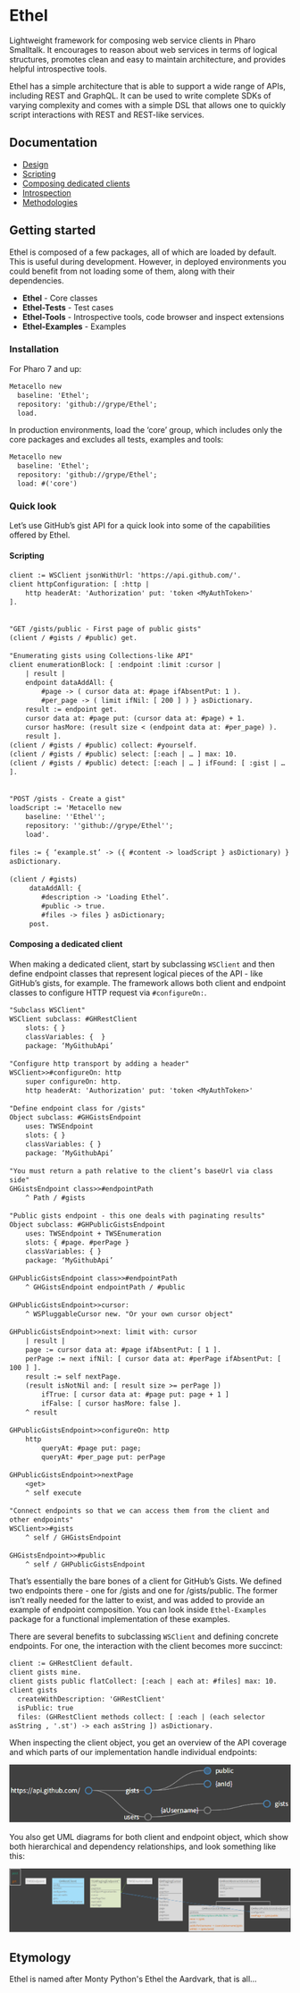 # Ethel

Lightweight framework for composing web service clients in Pharo Smalltalk. It encourages to reason about web services in terms of logical structures, promotes clean and easy to maintain architecture, and provides helpful introspective tools.

Ethel has a simple architecture that is able to support a wide range of APIs, including REST and GraphQL.  It can be used to write complete SDKs of varying complexity and comes with a simple DSL that allows one to quickly script interactions with REST and REST-like services.

## Documentation
* [Design](doc/design.md)
* [Scripting](doc/scripting.md)
* [Composing dedicated clients](doc/composing.md)
* [Introspection](doc/introspection.md)
* [Methodologies](doc/methodolgies.md)

## Getting started

Ethel is composed of a few packages, all of which are loaded by default. This is useful during development. However, in deployed environments you could benefit from not loading some of them, along with their dependencies.

* **Ethel** - Core classes
* **Ethel-Tests** - Test cases
* **Ethel-Tools** - Introspective tools, code browser and inspect extensions
* **Ethel-Examples** - Examples

### Installation

For Pharo 7 and up:

```smalltalk
Metacello new
  baseline: 'Ethel';
  repository: 'github://grype/Ethel';
  load.
```

In production environments, load the ‘core’ group, which includes only the core packages and excludes all tests, examples and tools:

```smalltalk
Metacello new
  baseline: 'Ethel';
  repository: 'github://grype/Ethel';
  load: #('core')
```

### Quick look

Let’s use GitHub’s gist API for a quick look into some of the capabilities offered by Ethel.

#### Scripting

```smalltalk
client := WSClient jsonWithUrl: 'https://api.github.com/'.
client httpConfiguration: [ :http |
    http headerAt: 'Authorization' put: 'token <MyAuthToken>'
].


"GET /gists/public - First page of public gists"
(client / #gists / #public) get.

"Enumerating gists using Collections-like API"
client enumerationBlock: [ :endpoint :limit :cursor |
    | result |
    endpoint dataAddAll: {
        #page -> ( cursor data at: #page ifAbsentPut: 1 ).
        #per_page -> ( limit ifNil: [ 200 ] ) } asDictionary.
    result := endpoint get.
    cursor data at: #page put: (cursor data at: #page) + 1.
    cursor hasMore: (result size < (endpoint data at: #per_page) ).
    result ].
(client / #gists / #public) collect: #yourself.
(client / #gists / #public) select: [:each | … ] max: 10.
(client / #gists / #public) detect: [:each | … ] ifFound: [ :gist | … ].


"POST /gists - Create a gist"
loadScript := 'Metacello new 
    baseline: ''Ethel''; 
    repository: ''github://grype/Ethel''; 
    load'.

files := { ‘example.st’ -> ({ #content -> loadScript } asDictionary) } asDictionary.
     
(client / #gists) 
     dataAddAll: {
        #description -> 'Loading Ethel’.
        #public -> true.
        #files -> files } asDictionary;
     post.
```

#### Composing a dedicated client

When making a dedicated client, start by subclassing `WSClient` and then define endpoint classes that represent logical pieces of the API - like GitHub’s gists, for example. The framework allows both client and endpoint classes to configure HTTP request via `#configureOn:`.

```smalltalk
"Subclass WSClient"
WSClient subclass: #GHRestClient
    slots: { }
    classVariables: {  }
    package: ‘MyGithubApi’

"Configure http transport by adding a header"
WSClient>>#configureOn: http
    super configureOn: http.
    http headerAt: 'Authorization' put: 'token <MyAuthToken>'

"Define endpoint class for /gists"
Object subclass: #GHGistsEndpoint
    uses: TWSEndpoint
    slots: { }
    classVariables: { }
    package: ‘MyGithubApi’

"You must return a path relative to the client’s baseUrl via class side"
GHGistsEndpoint class>>#endpointPath
    ^ Path / #gists

"Public gists endpoint - this one deals with paginating results"
Object subclass: #GHPublicGistsEndpoint
    uses: TWSEndpoint + TWSEnumeration
    slots: { #page. #perPage }
    classVariables: { }
    package: ‘MyGithubApi’

GHPublicGistsEndpoint class>>#endpointPath
    ^ GHGistsEndpoint endpointPath / #public

GHPublicGistsEndpoint>>cursor:
    ^ WSPluggableCursor new. "Or your own cursor object"

GHPublicGistsEndpoint>>next: limit with: cursor
    | result |
    page := cursor data at: #page ifAbsentPut: [ 1 ].
    perPage := next ifNil: [ cursor data at: #perPage ifAbsentPut: [ 100 ] ].
    result := self nextPage.
    (result isNotNil and: [ result size >= perPage ])
        ifTrue: [ cursor data at: #page put: page + 1 ]
        ifFalse: [ cursor hasMore: false ].
    ^ result

GHPublicGistsEndpoint>>configureOn: http
    http 
        queryAt: #page put: page;
        queryAt: #per_page put: perPage

GHPublicGistsEndpoint>>nextPage
    <get>
    ^ self execute

"Connect endpoints so that we can access them from the client and other endpoints"
WSClient>>#gists
    ^ self / GHGistsEndpoint

GHGistsEndpoint>>#public
    ^ self / GHPublicGistsEndpoint

```

That’s essentially the bare bones of a client for GitHub’s Gists. We defined two endpoints there - one for /gists and one for /gists/public. The former isn’t really needed for the latter to exist, and was added to provide an example of endpoint composition. You can look inside `Ethel-Examples` package for a functional implementation of these examples.

There are several benefits to subclassing `WSClient` and defining concrete endpoints. For one, the interaction with the client becomes more succinct:

```smalltalk
client := GHRestClient default.
client gists mine.
client gists public flatCollect: [:each | each at: #files] max: 10.
client gists 
  createWithDescription: 'GHRestClient' 
  isPublic: true 
  files: (GHRestClient methods collect: [ :each | (each selector asString , '.st') -> each asString ]) asDictionary.
```

When inspecting the client object, you get an overview of the API coverage and which parts of our implementation handle individual endpoints:

![Map](resources/gh-map.png)

You also get UML diagrams for both client and endpoint object, which show both hierarchical and dependency relationships, and look something like this:

![UML](resources/gh-uml.png)

## Etymology

Ethel is named after Monty Python's Ethel the Aardvark, that is all...

